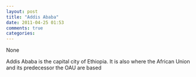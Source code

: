 ```yaml
---
layout: post
title: "Addis Ababa"
date: 2011-04-25 01:53
comments: true
categories: 
---
```


None


Addis Ababa is the capital city of Ethiopia.  It is also where the African Union and its predecessor the OAU are based

